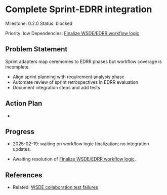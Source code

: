# Complete Sprint-EDRR integration
Milestone: 0.2.0
Status: blocked

Priority: low
Dependencies: [Finalize WSDE/EDRR workflow logic](Finalize-WSDE-EDRR-workflow-logic.md)

## Problem Statement
<description>



Sprint adapters map ceremonies to EDRR phases but workflow coverage is incomplete.

- Align sprint planning with requirement analysis phase
- Automate review of sprint retrospectives in EDRR evaluation
- Document integration steps and add tests

## Action Plan
- <tasks>

## Progress
- 2025-02-19: waiting on workflow logic finalization; no integration updates.

- Awaiting resolution of [Finalize WSDE/EDRR workflow logic](Finalize-WSDE-EDRR-workflow-logic.md).

## References

- Related: [WSDE collaboration test failures](archived/WSDE-collaboration-test-failures.md)
